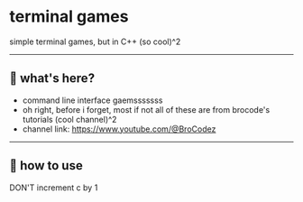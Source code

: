 # terminal games

simple terminal games, but in C++ (so cool)^2

---

## 🤔 what's here?

- command line interface gaemsssssss
- oh right, before i forget, most if not all of these are from brocode's tutorials (cool channel)^2  
- channel link: <https://www.youtube.com/@BroCodez>

---

## 🚀 how to use

DON'T increment c by 1
